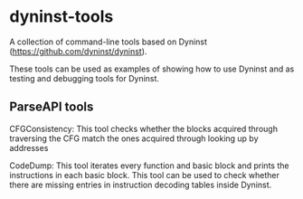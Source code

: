 # dyninst-tools
A collection of command-line tools based on Dyninst (https://github.com/dyninst/dyninst).

These tools can be used as examples of showing how to use Dyninst and as testing and debugging tools for Dyninst.

## ParseAPI tools

CFGConsistency: This tool checks whether the blocks acquired through traversing the CFG match the ones acquired through looking up by addresses

CodeDump: This tool iterates every function and basic block and prints the instructions in each basic block. This tool can be used to check whether there are missing entries in instruction decoding tables inside Dyninst.
